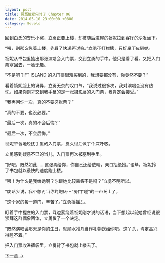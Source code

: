 ```yaml
---
layout: post
title: 冤冤相爱何时了 Chapter 06
date: 2014-05-10 23:00:00 +0800
category: Novels
---
```

回到白氏的安乐小窝，立勇正要上楼，却被随后进屋的祯妮拉到客厅的沙发坐下。

“喂，别那么急着上楼，先看了快递再说嘛。”立勇不好推搪，只好坐下应酬她。

祯妮从书包里抽出那张演唱会入门票，交到立勇的手中。他只是看了看，又把入门票塞回去，一脸无趣。

“不是吧？FT ISLAND 的入门票很难买到的，我想要都没有，你竟然不要？”

看着祯妮脸上的讶异，立勇无奈的叹口气，“我说过很多次，我对演唱会没有热忱。如果你刚才交到我手里的是一张摄影展的入门票，我肯定会接受。”

“我再问你一次，真的不要这张票？”

“真的不要，也没必要。”

“最后一次，真的不会后悔？”

“最后一次，不会后悔。”

祯妮不舍地轻抚手里的入门票，良久过后做了个深呼吸。

立勇感到疑惑不已的当儿，入门票再次被塞到手里。

“好吧，既然如此……这张票给你，你自己还给依晴，亲口拒绝她。”语毕，祯妮拎了书包就以最快的速度跑上楼。

“喂！为什么是我给她啊？你跟她比较熟络不是吗？”立勇不明所以。

“废话少说，我不想再当你的炮灰～”房门“碰”的一声关上了。

“这个家的每一道门，辛苦了。”立勇摇摇头。

盯着手中握住的入门票，耳边萦绕着祯妮刚才说的话语，当下想起以前她曾经说很崇拜这群偶像团体，立勇做了一个决定。

“既然演唱会那天是你的生日，就顺水推舟当作礼物送给你吧。这丫头，肯定高兴得睡不着。”

把入门票收进裤袋里，立勇背了书包就上楼去了。

[下一章 →](/novels/2014/05/11/the-sins-of-love-07.html)

